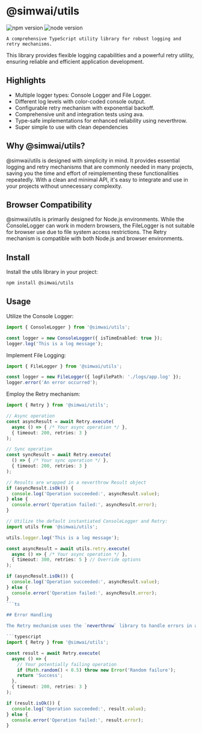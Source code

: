 # @simwai/utils

![npm version](https://img.shields.io/npm/v/@simwai/utils?color=purple)
 ![node version](https://img.shields.io/node/v/@simwai/utils?color=purple)

```A comprehensive TypeScript utility library for robust logging and retry mechanisms.```

This library provides flexible logging capabilities and a powerful retry utility, ensuring reliable and efficient application development.

## Highlights

- Multiple logger types: Console Logger and File Logger.
- Different log levels with color-coded console output.
- Configurable retry mechanism with exponential backoff.
- Comprehensive unit and integration tests using ava.
- Type-safe implementations for enhanced reliability using neverthrow.
- Super simple to use with clean dependencies

## Why @simwai/utils?

@simwai/utils is designed with simplicity in mind. It provides essential logging and retry mechanisms that are commonly needed in many projects, saving you the time and effort of reimplementing these functionalities repeatedly. With a clean and minimal API, it's easy to integrate and use in your projects without unnecessary complexity.

## Browser Compatibility

@simwai/utils is primarily designed for Node.js environments. While the ConsoleLogger can work in modern browsers, the FileLogger is not suitable for browser use due to file system access restrictions. The Retry mechanism is compatible with both Node.js and browser environments.

## Install

Install the utils library in your project:

```sh
npm install @simwai/utils
```

## Usage

Utilize the Console Logger:

```ts
import { ConsoleLogger } from '@simwai/utils';

const logger = new ConsoleLogger({ isTimeEnabled: true });
logger.log('This is a log message');
```

Implement File Logging:

```ts
import { FileLogger } from '@simwai/utils';

const logger = new FileLogger({ logFilePath: './logs/app.log' });
logger.error('An error occurred');
```

Employ the Retry mechanism:

```ts
import { Retry } from '@simwai/utils';

// Async operation
const asyncResult = await Retry.execute(
  async () => { /* Your async operation */ },
  { timeout: 200, retries: 3 }
);

// Sync operation
const syncResult = await Retry.execute(
  () => { /* Your sync operation */ },
  { timeout: 200, retries: 3 }
);

// Results are wrapped in a neverthrow Result object
if (asyncResult.isOk()) {
  console.log('Operation succeeded:', asyncResult.value);
} else {
  console.error('Operation failed:', asyncResult.error);
}
```

```ts
// Utilize the default instantiated ConsoleLogger and Retry:
import utils from '@simwai/utils';

utils.logger.log('This is a log message');

const asyncResult = await utils.retry.execute(
  async () => { /* Your async operation */ },
  { timeout: 300, retries: 5 } // Override options
);

if (asyncResult.isOk()) {
  console.log('Operation succeeded:', asyncResult.value);
} else {
  console.error('Operation failed:', asyncResult.error);
}
```ts

## Error Handling

The Retry mechanism uses the `neverthrow` library to handle errors in a type-safe manner:

```typescript
import { Retry } from '@simwai/utils';

const result = await Retry.execute(
  async () => {
    // Your potentially failing operation
    if (Math.random() < 0.5) throw new Error('Random failure');
    return 'Success';
  },
  { timeout: 200, retries: 3 }
);

if (result.isOk()) {
  console.log('Operation succeeded:', result.value);
} else {
  console.error('Operation failed:', result.error);
}
```